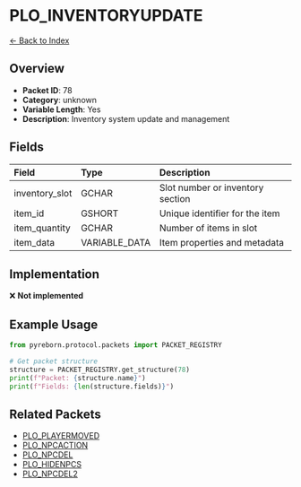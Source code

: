 # PLO_INVENTORYUPDATE

[← Back to Index](../index.md)

## Overview

- **Packet ID**: 78
- **Category**: unknown
- **Variable Length**: Yes
- **Description**: Inventory system update and management

## Fields

| Field | Type | Description |
|:------|:-----|:------------|
| inventory_slot | GCHAR | Slot number or inventory section |
| item_id | GSHORT | Unique identifier for the item |
| item_quantity | GCHAR | Number of items in slot |
| item_data | VARIABLE_DATA | Item properties and metadata |

## Implementation

❌ **Not implemented**

## Example Usage

```python
from pyreborn.protocol.packets import PACKET_REGISTRY

# Get packet structure
structure = PACKET_REGISTRY.get_structure(78)
print(f"Packet: {structure.name}")
print(f"Fields: {len(structure.fields)}")
```

## Related Packets

- [PLO_PLAYERMOVED](PLO_PLAYERMOVED.md)
- [PLO_NPCACTION](PLO_NPCACTION.md)
- [PLO_NPCDEL](PLO_NPCDEL.md)
- [PLO_HIDENPCS](PLO_HIDENPCS.md)
- [PLO_NPCDEL2](PLO_NPCDEL2.md)
